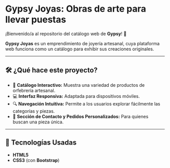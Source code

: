 # Gypsy Joyas: Obras de arte para llevar puestas

¡Bienvenido/a al repositorio del catálogo web de **Gypsy**! 🌸

**Gypsy Joyas** es un emprendimiento de joyería artesanal, cuya plataforma web funciona como un catálogo para exhibir sus creaciones originales.

---

## 🛠️ ¿Qué hace este proyecto?

- 📖 **Catálogo Interactivo:** Muestra una variedad de productos de orfebrería artesanal.
- 💻 **Interfaz Responsiva:** Adaptada para dispositivos móviles.
- 🔍 **Navegación Intuitiva:** Permite a los usuarios explorar fácilmente las categorías y piezas.
- 🛒 **Sección de Contacto y Pedidos Personalizados:** Para quienes buscan una pieza única.

---

## 🧩 Tecnologías Usadas

- **HTML5**
- **CSS3** (con **Bootstrap**)




